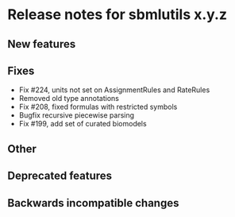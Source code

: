 # Release notes for sbmlutils x.y.z

## New features

## Fixes
- Fix #224, units not set on AssignmentRules and RateRules
- Removed old type annotations
- Fix #208, fixed formulas with restricted symbols
- Bugfix recursive piecewise parsing
- Fix #199, add set of curated biomodels
## Other

## Deprecated features

## Backwards incompatible changes 
